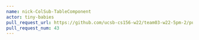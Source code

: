 ```yaml
---
name: nick-ColSub-TableComponent
actor: tiny-babies
pull_request_url: https://github.com/ucsb-cs156-w22/team03-w22-5pm-2/pull/43
pull_request_num: 43
---
```

